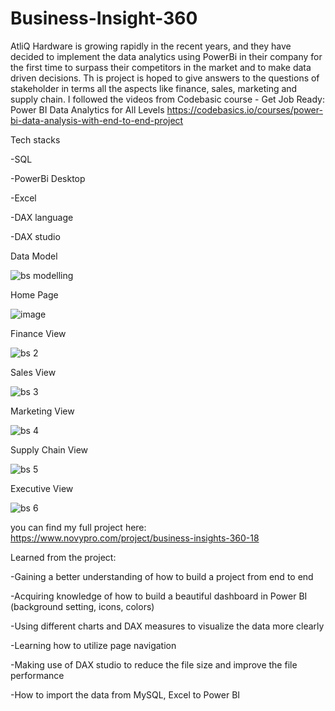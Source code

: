 # Business-Insight-360

AtliQ Hardware is growing rapidly in the recent years, and they have decided to implement the data analytics using PowerBi in their company for the first time to surpass their competitors in the market and to make data driven decisions. Th
is project is hoped to give answers to the questions of stakeholder in terms all the aspects like finance, sales, marketing and supply chain. I followed the videos from Codebasic course - Get Job Ready: Power BI Data Analytics for All Levels https://codebasics.io/courses/power-bi-data-analysis-with-end-to-end-project

Tech stacks

-SQL

-PowerBi Desktop

-Excel

-DAX language

-DAX studio 

Data Model

![bs modelling](https://github.com/DaKyleeeee/Business-Insight-360/assets/119737029/8ad90df0-43c7-4adc-bf0b-d74dcee20948)

Home Page 

![image](https://github.com/DaKyleeeee/Business-Insight-360/assets/119737029/4947608d-6192-4d29-b330-2c217f2b8b05)

Finance View

![bs 2](https://github.com/DaKyleeeee/Business-Insight-360/assets/119737029/be094f45-41fb-48f0-9c8c-f00224269693)

Sales View

![bs 3](https://github.com/DaKyleeeee/Business-Insight-360/assets/119737029/eaf534e6-9f6b-4cfb-820d-93e17819963f)


Marketing View

![bs 4](https://github.com/DaKyleeeee/Business-Insight-360/assets/119737029/1996920e-5fa9-437e-8ec2-24d7b45f3e70)


Supply Chain View

![bs 5](https://github.com/DaKyleeeee/Business-Insight-360/assets/119737029/ef77666b-d176-4aaa-ad62-5c6e6c7c9369)

Executive View 

![bs 6](https://github.com/DaKyleeeee/Business-Insight-360/assets/119737029/11e4b4c8-3d50-46e8-b474-a2c9229d64d9)

you can find my full project here: https://www.novypro.com/project/business-insights-360-18


Learned from the project:

-Gaining a better understanding of how to build a project from end to end

-Acquiring knowledge of how to build a beautiful dashboard in Power BI (background setting, icons, colors) 

-Using different charts and DAX measures to visualize the data more clearly

-Learning how to utilize page navigation 

-Making use of DAX studio to reduce the file size and improve the file performance

-How to import the data from MySQL, Excel to Power BI
